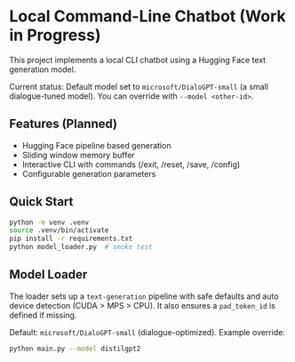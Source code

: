 # Local Command-Line Chatbot (Work in Progress)

This project implements a local CLI chatbot using a Hugging Face text generation model.

Current status: Default model set to `microsoft/DialoGPT-small` (a small dialogue-tuned model). You can override with `--model <other-id>`.

## Features (Planned)
- Hugging Face pipeline based generation
- Sliding window memory buffer
- Interactive CLI with commands (/exit, /reset, /save, /config)
- Configurable generation parameters

## Quick Start

```bash
python -m venv .venv
source .venv/bin/activate
pip install -r requirements.txt
python model_loader.py  # smoke test
```

## Model Loader
The loader sets up a `text-generation` pipeline with safe defaults and auto device detection (CUDA > MPS > CPU). It also ensures a `pad_token_id` is defined if missing.

Default: `microsoft/DialoGPT-small` (dialogue-optimized). Example override:

```bash
python main.py --model distilgpt2
```

